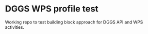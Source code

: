# DGGS WPS profile test

Working repo to test building block approach for DGGS API and WPS activities.


